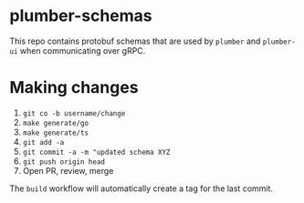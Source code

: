 plumber-schemas
===============

This repo contains protobuf schemas that are used by `plumber` and `plumber-ui`
when communicating over gRPC.

# Making changes

1. `git co -b username/change`
1. `make generate/go`
1. `make generate/ts`
3. `git add -a`
4. `git commit -a -m "updated schema XYZ`
5. `git push origin head`
6. Open PR, review, merge

The `build` workflow will automatically create a tag for the last commit.
